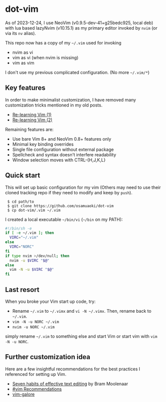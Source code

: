 # dot-vim

As of 2023-12-24, I use NeoVim (v0.9.5-dev-41+g25bedc925, local deb)
with lua based lazyNvim (v10.15.1) as my primary editor invoked by
`nvim` (or via its `nv` alias).

This repo now has a copy of my `~/.vim` used for invoking
 - nvim as vi
 - vim as vi (when nvim is missing)
 - vim as vim

I don't use my previous complicated configuration. (No more `~/.vim/*`)

## Key features

In order to make minimalist customization, I have removed many
customization tricks mentioned in my old posts.

* [Re-learning Vim (1)](https://osamuaoki.github.io/en/2019/09/17/vim-learn-1/)
* [Re-learning Vim (2)](https://osamuaoki.github.io/en/2019/09/24/vim-learn-2/)

Remaining features are:

* Use bare Vim 8+ and NeoVim 0.8+ features only
* Minimal key binding overrides
* Single file configuration without external package
* Spellcheck and syntax doesn't interfere readability
* Window selection moves with CTRL-{H,J,K,L}

## Quick start

This will set up basic configuration for my vim (Others may need to use
their cloned tracking repo if they need to modify and keep by `push`).

```
 $ cd path/to
 $ git clone https://github.com/osamuaoki/dot-vim
 $ cp dot-vim/.vim ~/.vim
```

I created a local executable `~/bin/vi` (`~/bin` on my PATH):

```sh
#!/bin/sh -e
if [ -e ~/.vim ]; then
  VIRC="~/.vim"
else
  VIRC="NORC"
fi
if type nvim >/dev/null; then
  nvim -u $VIRC "$@"
else
  vim -N -u $VIRC "$@"
fi
```

##  Last resort

When you broke your Vim start up code, try:

- Rename `~/.vim` to `~/.vimx` and `vi -N ~/.vimx`.  Then, rename back to
  `~/.vim`.
- `vim -N -u NORC ~/.vim`
- `nvim -u NORC ~/.vim`

simply rename `~/.vim` to
something else and start Vim or start vim with `vim -N -u NORC`.

## Further customization idea

Here are a few insightful recommendations for the best practices I
referenced for setting up Vim.

* [Seven habits of effective text editing](https://www.moolenaar.net/habits.html) by Bram Moolenaar
* [#vim Recommendations](https://www.vi-improved.org/recommendations/)
* [vim-galore](https://github.com/mhinz/vim-galore)

<!-- vim:set sts=2 sw=2 expandtab ai si tw=72: -->
